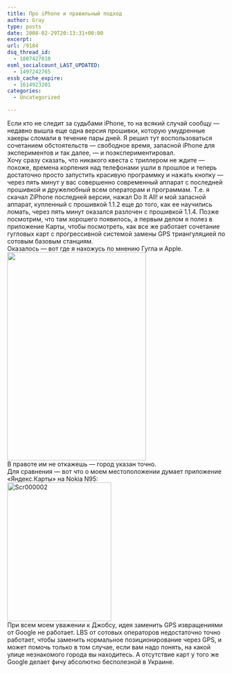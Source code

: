 ```yaml
---
title: Про iPhone и правильный подход
author: Gray
type: posts
date: 2008-02-29T20:13:31+00:00
excerpt:
url: /9184
dsq_thread_id:
  - 1807427810
esml_socialcount_LAST_UPDATED:
  - 1497242765
essb_cache_expire:
  - 1614923201
categories:
  - Uncategorized

---
```








Если кто не следит за судьбами iPhone, то на всякий случай сообщу &#8212; недавно вышла еще одна версия прошивки, которую умудренные хакеры сломали в течение пары дней. Я решил тут воспользоваться сочетанием обстоятельств &#8212; свободное время, запасной iPhone для экспериментов и так далее, &#8212; и поэкспериментировал.  
Хочу сразу сказать, что никакого квеста с триллером не ждите &#8212; похоже, времена корпения над телефонами ушли в прошлое и теперь достаточно просто запустить красивую программку и нажать кнопку &#8212; через пять минут у вас совершенно современный аппарат с последней прошивкой и дружелюбный всем операторам и программам. Т.е. я скачал ZiPhone последней версии, нажал Do It All! и мой запасной аппарат, купленный с прошивкой 1.1.2 еще до того, как ее научились ломать, через пять минут оказался разлочен с прошивкой 1.1.4. Позже посмотрим, что там хорошего появилось, а первым делом я полез в приложение Карты, чтобы посмотреть, как все же работает сочетание гугловых карт с прогрессивной системой замены GPS триангуляцией по сотовым базовым станциям.  
Оказалось &#8212; вот где я нахожусь по мнению Гугла и Apple.  
[<img src="https://i1.wp.com/img-fotki.yandex.ru/get/15/gray7400.45/0_ad53_bd389cb_L.jpg?resize=320%2C480" width="320" height="480" title="" alt="" border="0" data-recalc-dims="1" />][1]  
В правоте им не откажешь &#8212; город указан точно.  
Для сравнения &#8212; вот что о моем местоположении думает приложение &#171;Яндекс.Карты&#187; на Nokia N95:  
[<img src="https://i2.wp.com/img-fotki.yandex.ru/get/15/gray7400.45/0_ad54_dddce19b_L.jpg?resize=240%2C320" width="240" height="320" title="Scr000002" alt="Scr000002" border="0" data-recalc-dims="1" />][2]  
При всем моем уважении к Джобсу, идея заменить GPS извращениями от Google не работает. LBS от сотовых операторов недостаточно точно работает, чтобы заменить нормальное позиционирование через GPS, и может помочь только в том случае, если вам надо понять, на какой улице незнакомого города вы находитесь. А отсутствие карт у того же Google делает фичу абсолютно бесполезной в Украине.

 [1]: http://fotki.yandex.ru/users/gray7400/view/44371
 [2]: http://fotki.yandex.ru/users/gray7400/view/44372/